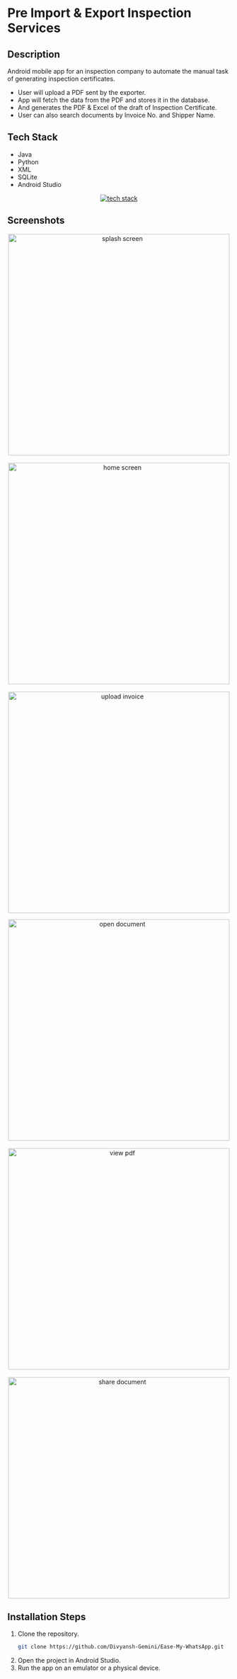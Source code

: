 # Pre Import & Export Inspection Services

## Description

Android mobile app for an inspection company to automate the manual task of generating inspection certificates.

- User will upload a PDF sent by the exporter.
- App will fetch the data from the PDF and stores it in the database.
- And generates the PDF & Excel of the draft of Inspection Certificate.
- User can also search documents by Invoice No. and Shipper Name.

## Tech Stack

- Java
- Python
- XML
- SQLite
- Android Studio

<p align="center">
    <a href="https://www.divyanshgemini.dev/">
        <img src="https://skillicons.dev/icons?i=androidstudio,java,python,sqlite,androidstudio" alt="tech stack" />
    </a>
</p>

## Screenshots
<p align="center">
    <img src="https://github.com/Divyansh-Gemini/pre-import-and-export-inspection-services/assets/88696617/89e47b9c-75ff-4c3d-857e-541801c97200" height="500" alt="splash screen"/>
    &nbsp;&nbsp;&nbsp;&nbsp;&nbsp;&nbsp;
    <img src="https://github.com/Divyansh-Gemini/pre-import-and-export-inspection-services/assets/88696617/91fe8ab4-3f56-4cfe-b66e-dafbd0f2d8ea" height="500" alt="home screen"/>
    &nbsp;&nbsp;&nbsp;&nbsp;&nbsp;&nbsp;
    <img src="https://github.com/Divyansh-Gemini/pre-import-and-export-inspection-services/assets/88696617/74f7af0b-9a63-4ca8-8077-bd287b04af3b" height="500" alt="upload invoice"/>
</p>
<p align="center">
    <img src="https://github.com/Divyansh-Gemini/pre-import-and-export-inspection-services/assets/88696617/cf206f44-b900-4b9a-9fa1-0becd45c4776" height="500" alt="open document"/>
    &nbsp;&nbsp;&nbsp;&nbsp;&nbsp;&nbsp;
    <img src="https://github.com/Divyansh-Gemini/pre-import-and-export-inspection-services/assets/88696617/c6126c38-9fac-428a-9b53-614283f912c3" height="500" alt="view pdf"/>
    &nbsp;&nbsp;&nbsp;&nbsp;&nbsp;&nbsp;
    <img src="https://github.com/Divyansh-Gemini/pre-import-and-export-inspection-services/assets/88696617/b91f6bae-7c65-4b73-b0b4-55a9426c1adc" height="500" alt="share document"/>
</p>

## Installation Steps

1. Clone the repository.
   ```bash
   git clone https://github.com/Divyansh-Gemini/Ease-My-WhatsApp.git
   ```
2. Open the project in Android Studio.
3. Run the app on an emulator or a physical device.
